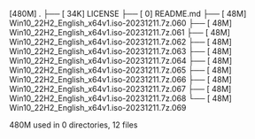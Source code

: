 [480M]  .
├── [ 34K]  LICENSE
├── [   0]  README.md
├── [ 48M]  Win10_22H2_English_x64v1.iso-20231211.7z.060
├── [ 48M]  Win10_22H2_English_x64v1.iso-20231211.7z.061
├── [ 48M]  Win10_22H2_English_x64v1.iso-20231211.7z.062
├── [ 48M]  Win10_22H2_English_x64v1.iso-20231211.7z.063
├── [ 48M]  Win10_22H2_English_x64v1.iso-20231211.7z.064
├── [ 48M]  Win10_22H2_English_x64v1.iso-20231211.7z.065
├── [ 48M]  Win10_22H2_English_x64v1.iso-20231211.7z.066
├── [ 48M]  Win10_22H2_English_x64v1.iso-20231211.7z.067
├── [ 48M]  Win10_22H2_English_x64v1.iso-20231211.7z.068
└── [ 48M]  Win10_22H2_English_x64v1.iso-20231211.7z.069

 480M used in 0 directories, 12 files
